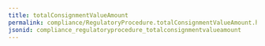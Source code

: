 ```yaml
---
title: totalConsignmentValueAmount
permalink: compliance/RegulatoryProcedure.totalConsignmentValueAmount.html
jsonid: compliance_regulatoryprocedure_totalconsignmentvalueamount
---
```

